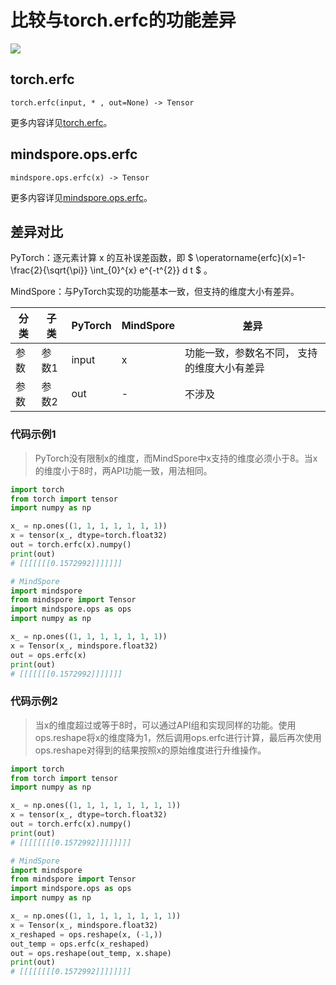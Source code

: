# 比较与torch.erfc的功能差异

<a href="https://gitee.com/mindspore/docs/blob/master/docs/mindspore/source_zh_cn/note/api_mapping/pytorch_diff/erfc.md" target="_blank"><img src="https://mindspore-website.obs.cn-north-4.myhuaweicloud.com/website-images/master/resource/_static/logo_source.png"></a>

## torch.erfc

``` text
torch.erfc(input, * , out=None) -> Tensor
```

更多内容详见[torch.erfc](https://pytorch.org/docs/1.8.1/generated/torch.erfc.html)。

## mindspore.ops.erfc

``` text
mindspore.ops.erfc(x) -> Tensor
```

更多内容详见[mindspore.ops.erfc](https://mindspore.cn/docs/zh-CN/master/api_python/ops/mindspore.ops.erfc.html)。

## 差异对比

PyTorch：逐元素计算 x 的互补误差函数，即 $ \operatorname{erfc}(x)=1-\frac{2}{\sqrt{\pi}} \int_{0}^{x} e^{-t^{2}} d t $ 。

MindSpore：与PyTorch实现的功能基本一致，但支持的维度大小有差异。

| 分类 | 子类 |PyTorch | MindSpore | 差异 |
| --- | --- | --- | --- |---|
|参数 | 参数1 | input | x |功能一致，参数名不同， 支持的维度大小有差异 |
|参数 | 参数2 | out | - |不涉及 |

### 代码示例1

> PyTorch没有限制x的维度，而MindSpore中x支持的维度必须小于8。当x的维度小于8时，两API功能一致，用法相同。

```python
import torch
from torch import tensor
import numpy as np

x_ = np.ones((1, 1, 1, 1, 1, 1, 1))
x = tensor(x_, dtype=torch.float32)
out = torch.erfc(x).numpy()
print(out)
# [[[[[[[0.1572992]]]]]]]

# MindSpore
import mindspore
from mindspore import Tensor
import mindspore.ops as ops
import numpy as np

x_ = np.ones((1, 1, 1, 1, 1, 1, 1))
x = Tensor(x_, mindspore.float32)
out = ops.erfc(x)
print(out)
# [[[[[[[0.1572992]]]]]]]
```

### 代码示例2

> 当x的维度超过或等于8时，可以通过API组和实现同样的功能。使用ops.reshape将x的维度降为1，然后调用ops.erfc进行计算，最后再次使用ops.reshape对得到的结果按照x的原始维度进行升维操作。

```python
import torch
from torch import tensor
import numpy as np

x_ = np.ones((1, 1, 1, 1, 1, 1, 1, 1))
x = tensor(x_, dtype=torch.float32)
out = torch.erfc(x).numpy()
print(out)
# [[[[[[[[0.1572992]]]]]]]]

# MindSpore
import mindspore
from mindspore import Tensor
import mindspore.ops as ops
import numpy as np

x_ = np.ones((1, 1, 1, 1, 1, 1, 1, 1))
x = Tensor(x_, mindspore.float32)
x_reshaped = ops.reshape(x, (-1,))
out_temp = ops.erfc(x_reshaped)
out = ops.reshape(out_temp, x.shape)
print(out)
# [[[[[[[[0.1572992]]]]]]]]
```
